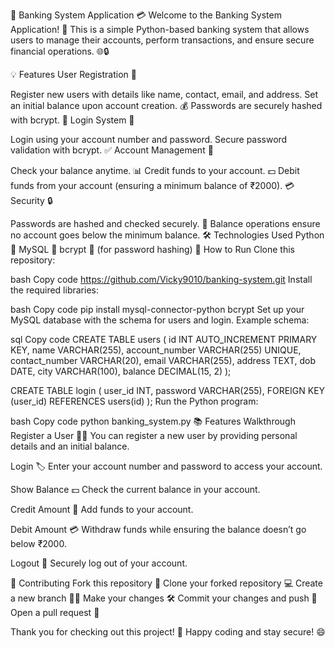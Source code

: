 🏦 Banking System Application 💳
Welcome to the Banking System Application! 🚀
This is a simple Python-based banking system that allows users to manage their accounts, 
perform transactions, and ensure secure financial operations. 🌐🔒

💡 Features
User Registration 📝

Register new users with details like name, contact, email, and address.
Set an initial balance upon account creation. 💰
Passwords are securely hashed with bcrypt. 🔐
Login System 🔑

Login using your account number and password.
Secure password validation with bcrypt. ✅
Account Management 💼

Check your balance anytime. 📊
Credit funds to your account. 💵
Debit funds from your account (ensuring a minimum balance of ₹2000). 💳
Security 🔒

Passwords are hashed and checked securely. 🔑
Balance operations ensure no account goes below the minimum balance.
🛠️ Technologies Used
Python 🐍
MySQL 💾
bcrypt 🔐 (for password hashing)
🚀 How to Run
Clone this repository:

bash
Copy code
https://github.com/Vicky9010/banking-system.git
Install the required libraries:

bash
Copy code
pip install mysql-connector-python bcrypt
Set up your MySQL database with the schema for users and login.
Example schema:

sql
Copy code
CREATE TABLE users (
    id INT AUTO_INCREMENT PRIMARY KEY,
    name VARCHAR(255),
    account_number VARCHAR(255) UNIQUE,
    contact_number VARCHAR(20),
    email VARCHAR(255),
    address TEXT,
    dob DATE,
    city VARCHAR(100),
    balance DECIMAL(15, 2)
);

CREATE TABLE login (
    user_id INT,
    password VARCHAR(255),
    FOREIGN KEY (user_id) REFERENCES users(id)
);
Run the Python program:

bash
Copy code
python banking_system.py
📚 Features Walkthrough
Register a User 🧑‍💻
You can register a new user by providing personal details and an initial balance.

Login 🏷️
Enter your account number and password to access your account.

Show Balance 💵
Check the current balance in your account.

Credit Amount 💸
Add funds to your account.

Debit Amount 💳
Withdraw funds while ensuring the balance doesn’t go below ₹2000.

Logout 🚪
Securely log out of your account.

🤖 Contributing
Fork this repository 🍴
Clone your forked repository 💻
Create a new branch 🧑‍💻
Make your changes 🛠️
Commit your changes and push 🚀
Open a pull request 🔄

Thank you for checking out this project! 🙏
Happy coding and stay secure! 😄

